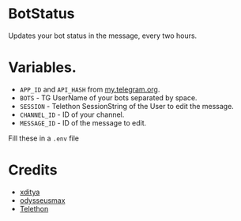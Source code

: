 # BotStatus
Updates your bot status in the message, every two hours.

# Variables.

- `APP_ID` and `API_HASH` from [my.telegram.org](https://my.telegram.org).
- `BOTS` - TG UserName of your bots separated by space.
- `SESSION` - Telethon SessionString of the User to edit the message.
- `CHANNEL_ID` - ID of your channel.
- `MESSAGE_ID` - ID of the message to edit.

Fill these in a `.env` file

# Credits

- [xditya](https://github.com/xditya/BotStatus)
- [odysseusmax](https://github.com/odysseusmax/bug-free-broccoli)
- [Telethon](https://github.com/LonamiWebs/Telethon)
